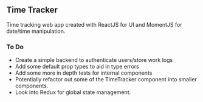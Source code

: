 ## Time Tracker

Time tracking web app created with ReactJS for UI and MomentJS for date/time manipulation.

### To Do
- Create a simple backend to authenticate users/store work logs
- Add some default prop types to aid in type errors
- Add some more in depth tests for internal components
- Potentially refactor out some of the TimeTracker component into smaller components.
- Look into Redux for global state management.